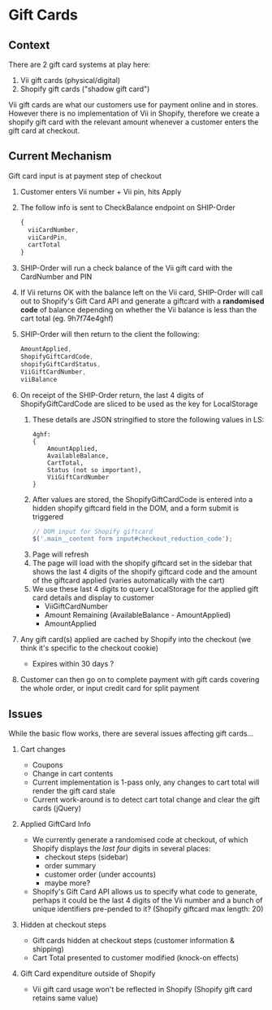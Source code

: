 # Gift Cards

## Context

There are 2 gift card systems at play here:

1. Vii gift cards (physical/digital)
2. Shopify gift cards ("shadow gift card")

Vii gift cards are what our customers use for payment online and in stores. However there is no implementation of Vii in Shopify, therefore we create a shopify gift card with the relevant amount whenever a customer enters the gift card at checkout.

## Current Mechanism

Gift card input is at payment step of checkout

1. Customer enters Vii number + Vii pin, hits Apply

2. The follow info is sent to CheckBalance endpoint on SHIP-Order

    ```js
    {
      viiCardNumber,
      viiCardPin,
      cartTotal
    }
    ```

3. SHIP-Order will run a check balance of the Vii gift card with the CardNumber and PIN

4. If Vii returns OK with the balance left on the Vii card, SHIP-Order will call out to Shopify's Gift Card API and generate a giftcard with a **randomised code** of balance depending on whether the Vii balance is less than the cart total (eg. 9h7f74e4ghf)

5. SHIP-Order will then return to the client the following:

    ```js
    AmountApplied,
    ShopifyGiftCardCode,
    shopifyGiftCardStatus,
    ViiGiftCardNumber,
    viiBalance
    ```

6. On receipt of the SHIP-Order return, the last 4 digits of ShopifyGiftCardCode are sliced to be used as the key for LocalStorage
    1. These details are JSON stringified to store the following values in LS:
        ```code
        4ghf:
        {
            AmountApplied,
            AvailableBalance,
            CartTotal,
            Status (not so important),
            ViiGiftCardNumber
        }
        ```
    2. After values are stored, the ShopifyGiftCardCode is entered into a hidden shopify giftcard field in the DOM, and a form submit is triggered
        ```js
        // DOM input for Shopify giftcard
        $('.main__content form input#checkout_reduction_code');
        ```
    3. Page will refresh
    4. The page will load with the shopify giftcard set in the sidebar that shows the last 4 digits of the shopify giftcard code and the amount of the giftcard applied (varies automatically with the cart)
    5. We use these last 4 digits to query LocalStorage for the applied gift card details and display to customer
        - ViiGiftCardNumber
        - Amount Remaining (AvailableBalance - AmountApplied)
        - AmountApplied

7. Any gift card(s) applied are cached by Shopify into the checkout (we think it's specific to the checkout cookie)
    - Expires within 30 days ?

8. Customer can then go on to complete payment with gift cards covering the whole order, or input credit card for split payment

## Issues

While the basic flow works, there are several issues affecting gift cards...

1. Cart changes
    - Coupons
    - Change in cart contents
    - Current implementation is 1-pass only, any changes to cart total will render the gift card stale
    - Current work-around is to detect cart total change and clear the gift cards (jQuery)

2. Applied GiftCard Info
    - We currently generate a randomised code at checkout, of which Shopify displays the *last four* digits in several places:
        - checkout steps (sidebar)
        - order summary
        - customer order (under accounts)
        - maybe more?
    - Shopify's Gift Card API allows us to specify what code to generate, perhaps it could be the last 4 digits of the Vii number and a bunch of unique identifiers pre-pended to it? (Shopify giftcard max length: 20)

3. Hidden at checkout steps
    - Gift cards hidden at checkout steps (customer information & shipping)
    - Cart Total presented to customer modified (knock-on effects)

4. Gift Card expenditure outside of Shopify
    - Vii gift card usage won't be reflected in Shopify (Shopify gift card retains same value)
